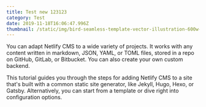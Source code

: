 ```yaml
---
title: Test new 123123
category: Test
date: 2019-11-18T16:06:47.996Z
thumbnail: /static/img/bird-seamless-template-vector-illustration-600w-1490730368.jpg
---
```

You can adapt Netlify CMS to a wide variety of projects. It works with any content written in markdown, JSON, YAML, or TOML files, stored in a repo on GitHub, GitLab, or Bitbucket. You can also create your own custom backend.



This tutorial guides you through the steps for adding Netlify CMS to a site that's built with a common static site generator, like Jekyll, Hugo, Hexo, or Gatsby. Alternatively, you can start from a template or dive right into configuration options.
